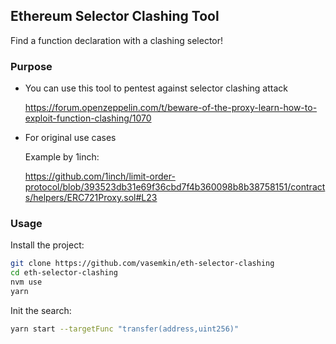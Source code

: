 ## Ethereum Selector Clashing Tool

Find a function declaration with a clashing selector!

### Purpose

-   You can use this tool to pentest against selector clashing attack

    https://forum.openzeppelin.com/t/beware-of-the-proxy-learn-how-to-exploit-function-clashing/1070

-   For original use cases

    Example by 1inch:

    https://github.com/1inch/limit-order-protocol/blob/393523db31e69f36cbd7f4b360098b8b38758151/contracts/helpers/ERC721Proxy.sol#L23

### Usage

Install the project:

```bash
git clone https://github.com/vasemkin/eth-selector-clashing
cd eth-selector-clashing
nvm use
yarn
```

Init the search:

```bash
yarn start --targetFunc "transfer(address,uint256)"
```

